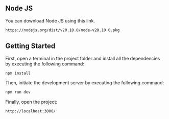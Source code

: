 ## Node JS

You can download Node JS using this link.

```bash
https://nodejs.org/dist/v20.10.0/node-v20.10.0.pkg
```

## Getting Started

First, open a terminal in the project folder and install all the dependencies by executing the following command:

```bash
npm install
```

Then, initiate the development server by executing the following command:

```bash
npm run dev
```

Finally, open the project:

```bash
http://localhost:3000/
```
